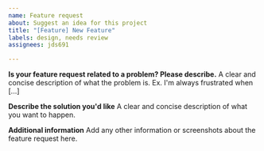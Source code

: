 ```yaml
---
name: Feature request
about: Suggest an idea for this project
title: "[Feature] New Feature"
labels: design, needs review
assignees: jds691

---
```


**Is your feature request related to a problem? Please describe.**
A clear and concise description of what the problem is. Ex. I'm always frustrated when [...]

**Describe the solution you'd like**
A clear and concise description of what you want to happen.

**Additional information**
Add any other information or screenshots about the feature request here.
